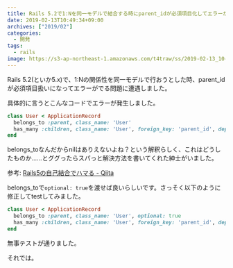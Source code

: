 ```yaml
---
title: Rails 5.2で1:Nを同一モデルで結合する時にparent_idが必須項目化してエラーが出る問題
date: 2019-02-13T10:49:34+09:00
archives: ["2019/02"]
categories:
  - 開発
tags:
  - rails
image: https://s3-ap-northeast-1.amazonaws.com/t4traw/ss/2019-02-13_10-51-30.png
---
```

Rails 5.2(といか5.x)で、1:Nの関係性を同一モデルで行おうとした時、parent_idが必須項目扱いになってエラーがでる問題に遭遇しました。

<!--more-->

具体的に言うとこんなコードでエラーが発生しました。

```ruby
class User < ApplicationRecord
  belongs_to :parent, class_name: 'User'
  has_many :children, class_name: 'User', foreign_key: 'parent_id', dependent: :destroy
end
```

belongs_toなんだからnilはありえないよね？という解釈らしく、これはどうしたものか……とググったらスパっと解決方法を書いてくれた紳士がいました。

参考: [Rails5の自己結合でハマる - Qiita](https://qiita.com/toyoken/items/e3c329e7c9acc3ce3487)

belongs_toで`optional: true`を渡せば良いらしいです。さっそく以下のように修正してtestしてみました。

```ruby
class User < ApplicationRecord
  belongs_to :parent, class_name: 'User', optional: true
  has_many :children, class_name: 'User', foreign_key: 'parent_id', dependent: :destroy
end
```

無事テストが通りました。

それでは。
